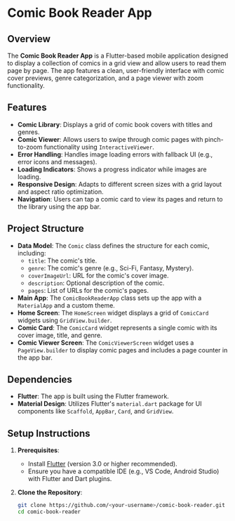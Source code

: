 # Comic Book Reader App

## Overview
The **Comic Book Reader App** is a Flutter-based mobile application designed to display a collection of comics in a grid view and allow users to read them page by page. The app features a clean, user-friendly interface with comic cover previews, genre categorization, and a page viewer with zoom functionality.

## Features
- **Comic Library**: Displays a grid of comic book covers with titles and genres.
- **Comic Viewer**: Allows users to swipe through comic pages with pinch-to-zoom functionality using `InteractiveViewer`.
- **Error Handling**: Handles image loading errors with fallback UI (e.g., error icons and messages).
- **Loading Indicators**: Shows a progress indicator while images are loading.
- **Responsive Design**: Adapts to different screen sizes with a grid layout and aspect ratio optimization.
- **Navigation**: Users can tap a comic card to view its pages and return to the library using the app bar.

## Project Structure
- **Data Model**: The `Comic` class defines the structure for each comic, including:
  - `title`: The comic's title.
  - `genre`: The comic's genre (e.g., Sci-Fi, Fantasy, Mystery).
  - `coverImageUrl`: URL for the comic's cover image.
  - `description`: Optional description of the comic.
  - `pages`: List of URLs for the comic's pages.
- **Main App**: The `ComicBookReaderApp` class sets up the app with a `MaterialApp` and a custom theme.
- **Home Screen**: The `HomeScreen` widget displays a grid of `ComicCard` widgets using `GridView.builder`.
- **Comic Card**: The `ComicCard` widget represents a single comic with its cover image, title, and genre.
- **Comic Viewer Screen**: The `ComicViewerScreen` widget uses a `PageView.builder` to display comic pages and includes a page counter in the app bar.

## Dependencies
- **Flutter**: The app is built using the Flutter framework.
- **Material Design**: Utilizes Flutter's `material.dart` package for UI components like `Scaffold`, `AppBar`, `Card`, and `GridView`.

## Setup Instructions
1. **Prerequisites**:
   - Install [Flutter](https://flutter.dev/docs/get-started/install) (version 3.0 or higher recommended).
   - Ensure you have a compatible IDE (e.g., VS Code, Android Studio) with Flutter and Dart plugins.

2. **Clone the Repository**:
   ```bash
   git clone https://github.com/<your-username>/comic-book-reader.git
   cd comic-book-reader
